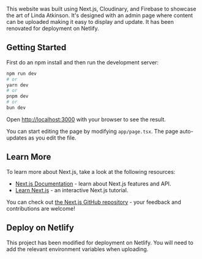 This website was built using Next.js, Cloudinary, and Firebase to showcase the art of Linda Atkinson. It's designed with an admin page where content can be uploaded making it easy to display and update.  It has been renovated for deployment on Netlify.

## Getting Started

First do an npm install and then run the development server:

```bash
npm run dev
# or
yarn dev
# or
pnpm dev
# or
bun dev
```

Open [http://localhost:3000](http://localhost:3000) with your browser to see the result.

You can start editing the page by modifying `app/page.tsx`. The page auto-updates as you edit the file.

## Learn More

To learn more about Next.js, take a look at the following resources:

- [Next.js Documentation](https://nextjs.org/docs) - learn about Next.js features and API.
- [Learn Next.js](https://nextjs.org/learn) - an interactive Next.js tutorial.

You can check out [the Next.js GitHub repository](https://github.com/vercel/next.js) - your feedback and contributions are welcome!

## Deploy on Netlify

This project has been modified for deployment on Netlify.  You will need to add the relevant environment variables when uploading.